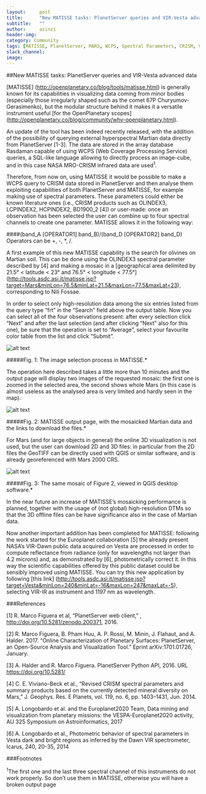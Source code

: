 ```yaml
---
layout:     post
title:      "New MATISSE tasks: PlanetServer queries and VIR-Vesta advanced data"
subtitle:   ""
author:     azinzi
header-img:
category: Community
tags: [MATISSE, PlanetServer, MARS, WCPS, Spectral Parameters, CRISM, Vesta, VIR, Dawn]
slack_channel: 
image:
---
```


##New MATISSE tasks: PlanetServer queries and VIR-Vesta advanced data

[MATISSE] (http://openplanetary.co/blog/tools/matisse.html) is generally known for its capabilities in visualizing data coming from minor bodies (especially those irregularly shaped such as the comet 67P Churyumov-Gerasimenko), but the modular structure behind it makes it a versatile instrument useful [for the OpenPlanetary scopes] (http://openplanetary.co/blog/community/why-openplanetary.html).

An update of the tool has been indeed recently released, with the addition of the possibility of querying external hyperspectral Martian data directly from PlanetServer [1-3]. The data are stored in the array database Rasdaman capable of using WCPS (Web Coverage Processing Service) queries, a SQL-like language allowing to directly process an image-cube, and in this case NASA MRO-CRISM infrared data are used<sup>1</sup>.

Therefore, from now on, using MATISSE it would be possible to make a WCPS query to CRISM data stored in PlanetServer and then analyse them exploiting capabilities of both PlanetServer and MATISSE, for example making use of spectral parameters.
These parameters could either be known literature ones (i.e., CRISM products such as OLINDEX3, LCPINDEX2, HCPINDEX2, BD1900_2 [4]) or user-made: once an observation has been selected the user can combine up to four spectral channels to create one parameter. MATISSE allows it in the following way:

####(band_A [OPERATOR1] band_B)/(band_D [OPERATOR2] band_D)
Operators can be +, -, *, /.

A first example of this new MATISSE capability is the search for olivines on Martian soil. This can be done using the OLINDEX3 spectral parameter described by [4] and making a mosaic in a [geographical area delimited by 21.5° < latitude < 23° and 76.5° < longitude < 77.5°] (http://tools.asdc.asi.it/matisse.jsp?target=Mars&minLon=76.5&minLat=21.5&maxLon=77.5&maxLat=23), corresponding to Nili Fossae.

In order to select only high-resolution data among the six entries listed from the query type “frt” in the “Search” field above the output table. Now you can select all of the four observations present: after every selection click “Next” and after the last selection (and after clicking “Next” also for this one), be sure that the operation is set to “Average”, select your favourite color table from the list and click “Submit”.

![alt text][Figure 1]

[Figure 1]: https://github.com/openplanetary/openplanetary.github.io/blob/34b94dc0d490a895d1c9e88836a29c1a694c6fb4/img/posts/azinzi/matisse2ps_1.png "Figure 1"

#####Fig. 1: The image selection process in MATISSE.*

The operation here described takes a little more than 10 minutes and the output page will display two images of the requested mosaic: the first one is zoomed in the selected area, the second shows whole Mars (in this case is almost useless as the analysed area is very limited and hardly seen in the map).

![alt text][Figure 2]

[Figure 2]: https://github.com/openplanetary/openplanetary.github.io/blob/34b94dc0d490a895d1c9e88836a29c1a694c6fb4/img/posts/azinzi/matisse2ps_2.png "Figure 1"

#####Fig. 2: MATISSE output page, with the mosaicked Martian data and the links to download the files.*

For Mars (and for large objects in general) the online 3D visualization is not used, but the user can download 2D and 3D files: in particular from the 2D files the GeoTIFF can be directly used with QGIS or similar software, and is already georeferenced with Mars 2000 CRS.

![alt text][Figure 3]

[Figure 3]: https://github.com/openplanetary/openplanetary.github.io/blob/34b94dc0d490a895d1c9e88836a29c1a694c6fb4/img/posts/azinzi/matisse2ps_3.png "Figure 1"

#####Fig. 3: The same mosaic of Figure 2, viewed in QGIS desktop software.*

In the near future an increase of MATISSE’s mosaicking performance is planned, together with the usage of (not global) high-resolution DTMs so that the 3D offline files can be have significance also in the case of Martian data.

Now another important addition has been completed for MATISSE: following the work started for the Europlanet collaboration [5] the already present NASA’s VIR-Dawn public data acquired on Vesta are processed in order to compute reflectance from radiance (only for wavelengths not larger than 4.2 microns) and, as demonstrated by [6], photometrically correct it.
In this way the scientific capabilities offered by this public dataset could be sensibly improved using MATISSE.
You can try this new application by following [this link] (http://tools.asdc.asi.it/matisse.jsp?target=Vesta&minLon=240&minLat=-16&maxLon=247&maxLat=-5), selecting VIR-IR as instrument and 1197 nm as wavelength.

###References

[1] R. Marco Figuera et al, “PlanetServer web client,” , http://doi.org/10.5281/zenodo.200371,  2016.

[2] R. Marco Figuera, B. Pham Huu, A. P. Rossi, M. Minin, J. Flahaut, and A. Halder. 2017. “Online Characterization of Planetary Surfaces: PlanetServer, an Open-Source Analysis and Visualization Tool.” Eprint arXiv:1701.01726, January.

[3] A. Halder and R. Marco Figuera. PlanetServer Python
API, 2016. URL https://doi.org/10.5281/

[4] C. E. Viviano-Beck et al., “Revised CRISM spectral parameters and summary products based on the currently detected mineral diversity on Mars,” J. Geophys. Res. E Planets, vol. 119, no. 6, pp. 1403–1431, Jun. 2014.

[5] A. Longobardo et al. and the Europlanet2020 Team, Data mining and visualization from planetary missions: the VESPA-Europlanet2020 activity, AU 325 Symposium on Astroinformatics, 2017

[6] A. Longobardo et al., Photometric behavior of spectral parameters in Vesta dark and bright regions as inferred by the Dawn VIR spectrometer, Icarus, 240, 20-35, 2014

###Footnotes

<sup>1</sup>The first one and the last three spectral channel of this instruments do not work properly. So don’t use them in MATISSE, otherwise you will have a broken output page


